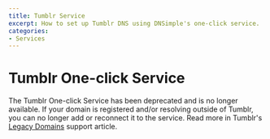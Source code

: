 ```yaml
---
title: Tumblr Service
excerpt: How to set up Tumblr DNS using DNSimple's one-click service.
categories:
- Services
---
```


# Tumblr One-click Service

The Tumblr One-click Service has been deprecated and is no longer available. If your domain is registered and/or resolving outside of Tumblr, you can no longer add or reconnect it to the service. Read more in Tumblr's [Legacy Domains](https://help.tumblr.com/legacy-domains/) support article.
